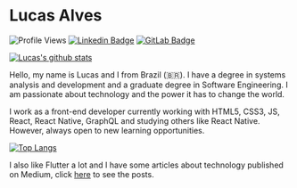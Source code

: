 # Lucas Alves

![Profile Views](https://komarev.com/ghpvc/?username=lucalves)
[![Linkedin Badge](https://img.shields.io/badge/-LinkedIn-blue?style=flat-square&logo=Linkedin&logoColor=white&link=https://www.linkedin.com/in/lucalves/)](https://www.linkedin.com/in/lucalves/)
[![GitLab Badge](https://img.shields.io/badge/-%20Gitlab-black?style=flat-square&logo=Gitlab)](https://gitlab.com/lucalves)

[![Lucas's github stats](https://github-readme-stats.vercel.app/api?username=lucalves&show_icons=true&theme=dark)](https://github.com/lucalves/github-readme-stats)

Hello, my name is Lucas and I from Brazil (:brazil:). I have a degree in systems analysis and development and a graduate degree in Software Engineering. I am passionate about technology and the power it has to change the world. 

I work as a front-end developer currently working with HTML5, CSS3, JS, React, React Native, GraphQL and studying others like React Native. However, always open to new learning opportunities.

[![Top Langs](https://github-readme-stats.vercel.app/api/top-langs/?username=lucalves&layout=compact&theme=dark)](https://github.com/lucalves/github-readme-stats)

I also like Flutter a lot and I have some articles about technology published on Medium, click [here](https://medium.com/@lucalves) to see the posts.
